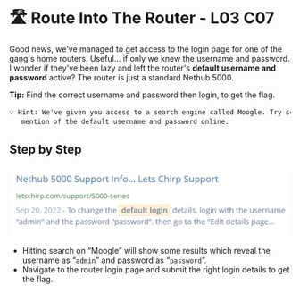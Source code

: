 # 🛣️ Route Into The Router - L03 C07

Good news, we've managed to get access to the login page for one of the gang's home routers. Useful... if only we knew the username and password. I wonder if they've been lazy and left the router's **default username and password** active? The router is just a standard Nethub 5000.

**Tip:** Find the correct username and password then login, to get the flag.

```txt
💡 Hint: We've given you access to a search engine called Moogle. Try searching for the Nethub 5000 and see if you can find a
   mention of the default username and password online.
```

## Step by Step

![picture of moogle search results](/assets/routeintotherouter1.png)

- Hitting search on “Moogle” will show some results which reveal the username as “`admin`” and password as “`password`”.
- Navigate to the router login page and submit the right login details to get the flag.
